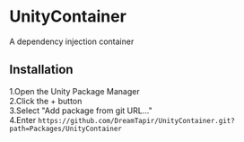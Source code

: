 # UnityContainer

A dependency injection container

## Installation

1.Open the Unity Package Manager  
2.Click the + button  
3.Select "Add package from git URL..."  
4.Enter `https://github.com/DreamTapir/UnityContainer.git?path=Packages/UnityContainer`
